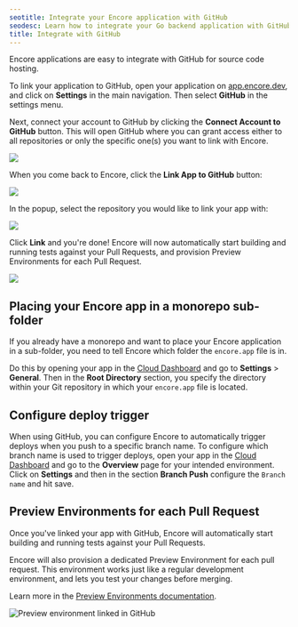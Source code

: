 ```yaml
---
seotitle: Integrate your Encore application with GitHub
seodesc: Learn how to integrate your Go backend application with GitHub to get automatic Preview Environments for each Pull Request using Encore.
title: Integrate with GitHub
---
```


Encore applications are easy to integrate with GitHub for source code hosting.

To link your application to GitHub, open your application on [app.encore.dev](https://app.encore.dev), and click on **Settings** in the main navigation.
Then select **GitHub** in the settings menu.

Next, connect your account to GitHub by clicking the **Connect Account to GitHub** button. This will open GitHub where you can grant access either to all repositories or only the specific one(s) you want to link with Encore.

<img class="max-w-lg w-full mx-auto" src="/assets/img/git-connect.png" />

When you come back to Encore, click the **Link App to GitHub** button:

<img class="max-w-lg w-full mx-auto" src="/assets/img/git-begin.png" />

In the popup, select the repository you would like to link your app with:

<img class="max-w-lg w-full mx-auto" src="/assets/img/git-modal.png" />

Click **Link** and you're done! Encore will now automatically start building and running tests against
your Pull Requests, and provision Preview Environments for each Pull Request.

<img class="max-w-lg w-full mx-auto" src="/assets/img/git-linked.png" />

## Placing your Encore app in a monorepo sub-folder

If you already have a monorepo and want to place your Encore application in a sub-folder, you need to tell Encore which folder the `encore.app` file is in.

Do this by opening your app in the [Cloud Dashboard](https://app.encore.dev) and go to **Settings** > **General**. Then in the **Root Directory** section, you specify the directory within your Git repository in which your `encore.app` file is located.

## Configure deploy trigger

When using GitHub, you can configure Encore to automatically trigger deploys when you push to a specific branch name.
To configure which branch name is used to trigger deploys, open your app in the [Cloud Dashboard](https://app.encore.dev) and go to the **Overview** page for your intended environment. Click on **Settings** and then in the section **Branch Push** configure the `Branch name`  and hit save.

## Preview Environments for each Pull Request

Once you've linked your app with GitHub, Encore will automatically start building and running tests against
your Pull Requests.

Encore will also provision a dedicated Preview Environment for each pull request.
This environment works just like a regular development environment, and lets you test your changes
before merging.

Learn more in the [Preview Environments documentation](/docs/deploy/preview-environments).

![Preview environment linked in GitHub](/assets/docs/ghpreviewenv.png "Preview environment linked in GitHub")
